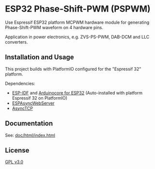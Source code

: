 # ESP32 Phase-Shift-PWM (PSPWM)

Use Espressif ESP32 platform MCPWM hardware module for generating
Phase-Shift-PWM waveform on 4 hardware pins.

Application in power electronics, e.g. ZVS-PS-PWM, DAB-DCM and LLC converters.

## Installation and Usage

This project builds with PlatformIO configured for the "Espressif 32" platform.

Dependencies:
* [ESP-IDF](https://docs.espressif.com/projects/esp-idf/en/latest/)
and [Arduinocore for ESP32](https://github.com/espressif/arduino-esp32/)
(Auto-installed with platform Espressif 32 on PlatformIO)
* [ESPAsyncWebServer](https://github.com/me-no-dev/ESPAsyncWebServer)
* [AsyncTCP](https://github.com/me-no-dev/AsyncTCP)


## Documentation

See: [doc/html/index.html](doc/html/index.html)

## License
[GPL v3.0](LICENSE)
